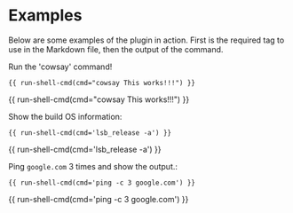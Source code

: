 # Examples

Below are some examples of the plugin in action. First is the required tag to
use in the Markdown file, then the output of the command.

Run the 'cowsay' command!

<code>\{\{ run-shell-cmd(cmd="cowsay This works!!!") }}</code>

{{ run-shell-cmd(cmd="cowsay This works!!!") }}

Show the build OS information:

<code>\{\{ run-shell-cmd(cmd='lsb_release -a') }}</code>

{{ run-shell-cmd(cmd='lsb_release -a') }}

Ping `google.com` 3 times and show the output.:

<code>\{\{ run-shell-cmd(cmd='ping -c 3 google.com') }}</code>

{{ run-shell-cmd(cmd='ping -c 3 google.com') }}
